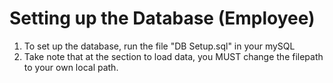 # Setting up the Database (Employee)
1. To set up the database, run the file "DB Setup.sql" in your mySQL
2. Take note that at the section to load data, you MUST change the filepath to your own local path.

